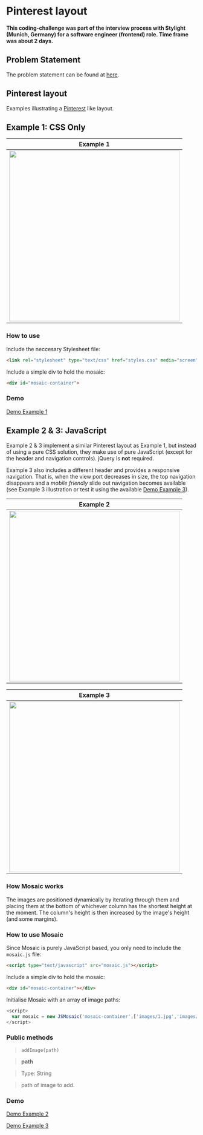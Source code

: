 # Pinterest layout

**This coding-challenge was part of the interview process with Stylight (Munich, Germany) for a software engineer (frontend) role. Time frame was about 2 days.**

## Problem Statement
The problem statement can be found at [here](https://github.com/lucaslouca/pinterest-layout/blob/master/problem-statement.pdf).

## Pinterest layout
Examples illustrating a <a href="https://www.pinterest.com" target="_blank">Pinterest</a> like layout.

## Example 1: CSS Only

| Example 1 |
|--------------|
| <img src="https://cloud.githubusercontent.com/assets/10542894/9069691/0ed5271a-3aeb-11e5-8b78-3c4702394f12.gif" width="450"/> |

### How to use
Include the neccesary Stylesheet file:
```html
<link rel="stylesheet" type="text/css" href="styles.css" media="screen">
```

Include a simple div to hold the mosaic:
```html
<div id="mosaic-container">
```

### Demo
<a href="http://lucaslouca.github.io/pinterest-layout/example-1/" target="_blank">Demo Example 1</a>

## Example 2 & 3: JavaScript
Example 2 & 3 implement a similar Pinterest layout as Example 1, but instead of using a pure CSS solution, they make use of pure JavaScript (except for the header and navigation controls). jQuery is **not** required.

Example 3 also includes a different header and provides a responsive navigation. That is, when the view port decreases in size, the top navigation disappears and a *mobile friendly* slide out navigation becomes available (see Example 3 illustration or test it using the available <a href="http://lucaslouca.github.io/pinterest-layout/example-3/" target="_blank">Demo Example 3</a>).

| Example 2 |
|--------------|
| <img src="https://cloud.githubusercontent.com/assets/10542894/9069706/17d02658-3aeb-11e5-95f8-2fa58ac88527.gif" width="450"/> |

| Example 3 |
|--------------|
| <img src="https://cloud.githubusercontent.com/assets/10542894/9070196/63ce26ec-3aee-11e5-86e6-50d13e2d9027.gif" width="450"/> |

### How Mosaic works
The images are positioned dynamically by iterating through them and placing them at the bottom of whichever column has the shortest height at the moment. The column's height is then increased by the image's height (and some margins).


### How to use Mosaic
Since Mosaic is purely JavaScript based, you only need to include the `mosaic.js` file:

```html
<script type="text/javascript" src="mosaic.js"></script>
```

Include a simple div to hold the mosaic:
```html
<div id="mosaic-container"></div>
```

Initialise Mosaic with an array of image paths:
```javascript
<script>
  var mosaic = new JSMosaic('mosaic-container',['images/1.jpg','images/2.jpg','images/3.jpg','images/4.jpg','images/5.jpg','images/6.jpg', 'images/7.jpg','images/8.jpg','images/9.jpg','images/10.jpg','images/11.jpg','images/12.jpg']);
</script>
```

### Public methods

> `addImage(path)`

>**path**

>Type: String

>path of image to add. 

### Demo
<a href="http://lucaslouca.github.io/pinterest-layout/example-2/" target="_blank">Demo Example 2</a>

<a href="http://lucaslouca.github.io/pinterest-layout/example-3/" target="_blank">Demo Example 3</a>
